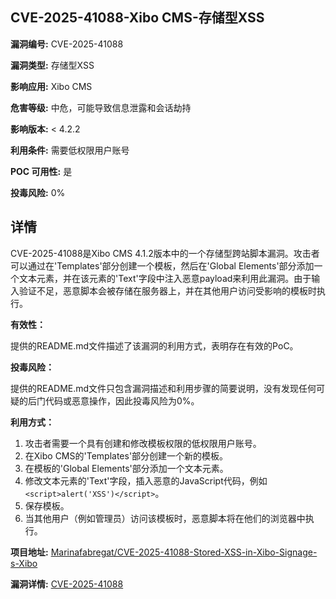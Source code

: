 ## CVE-2025-41088-Xibo CMS-存储型XSS

**漏洞编号:** CVE-2025-41088

**漏洞类型:** 存储型XSS

**影响应用:** Xibo CMS

**危害等级:** 中危，可能导致信息泄露和会话劫持

**影响版本:** < 4.2.2

**利用条件:** 需要低权限用户账号

**POC 可用性:** 是

**投毒风险:** 0%

## 详情

CVE-2025-41088是Xibo CMS 4.1.2版本中的一个存储型跨站脚本漏洞。攻击者可以通过在'Templates'部分创建一个模板，然后在'Global Elements'部分添加一个文本元素，并在该元素的'Text'字段中注入恶意payload来利用此漏洞。由于输入验证不足，恶意脚本会被存储在服务器上，并在其他用户访问受影响的模板时执行。

**有效性：**

提供的README.md文件描述了该漏洞的利用方式，表明存在有效的PoC。

**投毒风险：**

提供的README.md文件只包含漏洞描述和利用步骤的简要说明，没有发现任何可疑的后门代码或恶意操作，因此投毒风险为0%。

**利用方式：**

1.  攻击者需要一个具有创建和修改模板权限的低权限用户账号。
2.  在Xibo CMS的'Templates'部分创建一个新的模板。
3.  在模板的'Global Elements'部分添加一个文本元素。
4.  修改文本元素的'Text'字段，插入恶意的JavaScript代码，例如 `<script>alert('XSS')</script>`。
5.  保存模板。
6.  当其他用户（例如管理员）访问该模板时，恶意脚本将在他们的浏览器中执行。

**项目地址:** [Marinafabregat/CVE-2025-41088-Stored-XSS-in-Xibo-Signage-s-Xibo](https://github.com/Marinafabregat/CVE-2025-41088-Stored-XSS-in-Xibo-Signage-s-Xibo)

**漏洞详情:** [CVE-2025-41088](https://nvd.nist.gov/vuln/detail/CVE-2025-41088)